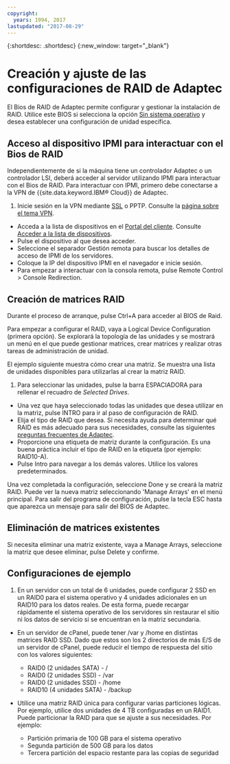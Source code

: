 ```yaml
---
copyright:
  years: 1994, 2017
lastupdated: "2017-08-29"
---
```


{:shortdesc: .shortdesc}
{:new_window: target="_blank"}

# Creación y ajuste de las configuraciones de RAID de Adaptec

El Bios de RAID de Adaptec permite configurar y gestionar la instalación de RAID. Utilice este BIOS si selecciona la opción [Sin sistema operativo](introduction-no-os.html) y desea establecer una configuración de unidad específica.

## Acceso al dispositivo IPMI para interactuar con el Bios de RAID

Independientemente de si la máquina tiene un controlador Adaptec o un controlador LSI, deberá acceder al servidor utilizando IPMI para interactuar con el Bios de RAID. Para interactuar con IPMI, primero debe conectarse a la VPN de {{site.data.keyword.IBM&reg; Cloud}} de Adaptec.
1. Inicie sesión en la VPN mediante [SSL](/infrastructure/vpn/ssl-vpn-connections.html) o PPTP. Consulte la [página sobre el tema VPN](/infrastructure/vpn/index.html).
* Acceda a la lista de dispositivos en el [Portal del cliente](https://control.softlayer.com/). Consulte [Acceder a la lista de dispositivos](/vsi/vsi_managing.html).
* Pulse el dispositivo al que desea acceder.
* Seleccione el separador Gestión remota para buscar los detalles de acceso de IPMI de los servidores.
* Coloque la IP del dispositivo IPMI en el navegador e inicie sesión.
* Para empezar a interactuar con la consola remota, pulse Remote Control > Console Redirection.

## Creación de matrices RAID

Durante el proceso de arranque, pulse Ctrl+A para acceder al BIOS de Raid.

Para empezar a configurar el RAID, vaya a Logical Device Configuration (primera opción). Se explorará la topología de las unidades y se mostrará un menú en el que puede gestionar matrices, crear matrices y realizar otras tareas de administración de unidad.

El ejemplo siguiente muestra cómo crear una matriz. Se muestra una lista de unidades disponibles para utilizarlas al crear la matriz RAID.

1. Para seleccionar las unidades, pulse la barra ESPACIADORA para rellenar el recuadro de *Selected Drives*.
* Una vez que haya seleccionado todas las unidades que desea utilizar en la matriz, pulse INTRO para ir al paso de configuración de RAID.
* Elija el tipo de RAID que desea. Si necesita ayuda para determinar qué RAID es más adecuado para sus necesidades, consulte las siguientes [preguntas frecuentes de Adaptec](http://www.adaptec.com/en-us/_common/compatibility/_education/raid_level_compar_wp.htm).
* Proporcione una etiqueta de matriz durante la configuración. Es una buena práctica incluir el tipo de RAID en la etiqueta (por ejemplo: RAID10-A).
* Pulse Intro para navegar a los demás valores. Utilice los valores predeterminados.

Una vez completada la configuración, seleccione Done y se creará la matriz RAID. Puede ver la nueva matriz seleccionando 'Manage Arrays' en el menú principal. Para salir del programa de configuración, pulse la tecla ESC hasta que aparezca un mensaje para salir del BIOS de Adaptec.

## Eliminación de matrices existentes

Si necesita eliminar una matriz existente, vaya a Manage Arrays, seleccione la matriz que desee eliminar, pulse Delete y confirme.

## Configuraciones de ejemplo

1. En un servidor con un total de 6 unidades, puede configurar 2 SSD en un RAID0 para el sistema operativo y 4 unidades adicionales en un RAID10 para los datos reales. De esta forma, puede recargar rápidamente el sistema operativo de los servidores sin restaurar el sitio ni los datos de servicio si se encuentran en la matriz secundaria.

* En un servidor de cPanel, puede tener /var y /home en distintas matrices RAID SSD. Dado que estos son los 2 directorios de más E/S de un servidor de cPanel, puede reducir el tiempo de respuesta del sitio con los valores siguientes:
  * RAID0 (2 unidades SATA) - /
  * RAID0 (2 unidades SSD) - /var
  * RAID0 (2 unidades SSD) - /home
  * RAID10 (4 unidades SATA) - /backup

* Utilice una matriz RAID única para configurar varias particiones lógicas. Por ejemplo, utilice dos unidades de 4 TB configuradas en un RAID1. Puede particionar la RAID para que se ajuste a sus necesidades. Por ejemplo:
  * Partición primaria de 100 GB para el sistema operativo
  * Segunda partición de 500 GB para los datos
  * Tercera partición del espacio restante para las copias de seguridad
